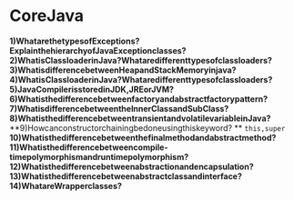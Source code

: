 # CoreJava
**1)WhatarethetypesofExceptions?ExplainthehierarchyofJavaExceptionclasses?**
**2)WhatisClassloaderinJava?Whataredifferenttypesofclassloaders?**
**3)WhatisdifferencebetweenHeapandStackMemoryinjava?**
**4)WhatisClassloaderinJava?Whataredifferenttypesofclassloaders?**
**5)JavaCompilerisstoredinJDK,JREorJVM?**
**6)Whatisthedifferencebetweenfactoryandabstractfactorypattern?**
**7)WhatisdifferencebetweentheInnerClassandSubClass?**
**8)WhatisthedifferencebetweentransientandvolatilevariableinJava?**
**9)Howcanconstructorchainingbedoneusingthiskeyword? **
  	`this,super`
**10)Whatisthedifferencebetweenthefinalmethodandabstractmethod?**
**11)Whatisthedifferencebetweencompile-timepolymorphismandruntimepolymorphism?**
**12)Whatisthedifferencebetweenabstractionandencapsulation?**
**13)Whatisthedifferencebetweenabstractclassandinterface?**
**14)WhatareWrapperclasses?**